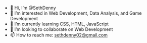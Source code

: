 - 👋 Hi, I’m @SethDenny
- 👀 I’m interested in Web Development, Data Analysis, and Game Development
- 🌱 I’m currently learning CSS, HTML, JavaScript
- 💞️ I’m looking to collaborate on Web Development
- 📫 How to reach me: sethdenny02@gmail.com

<!---
SethDenny/SethDenny is a ✨ special ✨ repository because its `README.md` (this file) appears on your GitHub profile.
You can click the Preview link to take a look at your changes.
--->
